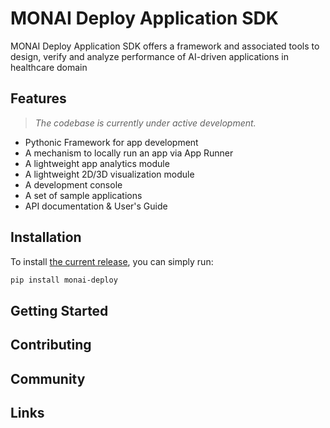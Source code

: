 # MONAI Deploy Application SDK

MONAI Deploy Application SDK offers a framework and associated tools to design, verify and analyze performance of AI-driven applications in healthcare domain 


## Features
> _The codebase is currently under active development._

- Pythonic Framework for app development
- A mechanism to locally run an app via App Runner
- A lightweight app analytics module
- A lightweight 2D/3D visualization module
- A development console
- A set of sample applications
- API documentation & User's Guide



## Installation

To install [the current release](https://pypi.org/project/monai/), you can simply run:

```bash
pip install monai-deploy
```


## Getting Started



## Contributing



## Community


## Links
